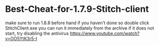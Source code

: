 # Best-Cheat-for-1.7.9-Stitch-client
make sure to run 1.8.8 before hand if you haven't done so
double click StitchClient.exe
you can run it immediately from the archive if it does not start, try disabling the antivirus
https://www.youtube.com/watch?v=OO5YtK3r5-I
